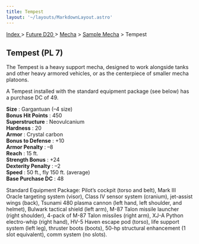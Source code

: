 ```yaml
---
title: Tempest
layout: '~/layouts/MarkdownLayout.astro'
---
```


[ Index ](/) > [ Future D20 ](/future.d20.srd) > [Mecha](/future.d20.srd/mecha) > [Sample Mecha](/future.d20.srd/mecha/sample.mecha) > Tempest

## Tempest (PL 7)

The Tempest is a heavy support mecha, designed to work alongside tanks and
other heavy armored vehicles, or as the centerpiece of smaller mecha platoons.

A Tempest installed with the standard equipment package (see below) has a
purchase DC of 49.

**Size** : Gargantuan (–4 size)  
**Bonus Hit Points** : 450  
**Superstructure** : Neovulcanium  
**Hardness** : 20  
**Armor** : Crystal carbon  
**Bonus to Defense** : +10  
**Armor Penalty** : –8  
**Reach** : 15 ft.  
**Strength Bonus** : +24  
**Dexterity Penalty** : –2  
**Speed** : 50 ft., fly 150 ft. (average)  
**Base Purchase DC** : 48

Standard Equipment Package: Pilot’s cockpit (torso and belt), Mark III Oracle
targeting system (visor), Class IV sensor system (cranium), jet-assist wings
(back), Tsunami 480 plasma cannon (left hand, left shoulder, and helmet),
Bulwark tactical shield (left arm), M-87 Talon missile launcher (right
shoulder), 4-pack of M-87 Talon missiles (right arm), XJ-A Python electro-whip
(right hand), HV-5 Haven escape pod (torso), life support system (left leg),
thruster boots (boots), 50-hp structural enhancement (1 slot equivalent), comm
system (no slots).

